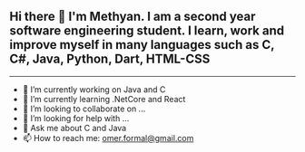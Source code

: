 
<h2> Hi there 👋 I'm Methyan. I am a second year software engineering student. I learn, work and improve myself in many languages such as C, C#, Java, Python, Dart, HTML-CSS </h2>
<hr>

- 🔭 I’m currently working on Java and C
- 🌱 I’m currently learning .NetCore and React
- 👯 I’m looking to collaborate on ...
- 🤔 I’m looking for help with ...
- 💬 Ask me about C and Java
- 📫 How to reach me: omer.formal@gmail.com

